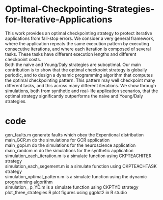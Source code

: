 # Optimal-Checkpointing-Strategies-for-Iterative-Applications
This work provides an optimal checkpointing strategy to protect iterative applications from fail-stop errors.
We consider a very general framework, where the application repeats the same execution pattern by executing consecutive iterations, and where each iteration is composed of several tasks.
These tasks have different execution lengths and different checkpoint costs.  
Both the naive and Young/Daly strategies are suboptimal.
Our main contribution is to show that the optimal checkpoint strategy is globally periodic, and to design a dynamic programming algorithm that computes the optimal checkpointing pattern. This pattern may well checkpoint many different tasks, and this across many different iterations. We show through simulations, both from synthetic and real-life application scenarios, that the optimal strategy significantly outperforms the naive and Young/Daly strategies.

# code
gen_faults.m generate faults which obey the Expentional distribution    
main_GCR.m do the simulations for GCR application  
main_gopi.m do the simulations for the neuroscience application  
main_random.m do the simulations for the synthetic application  
simulation_each_iteration.m is a simulate function using CKPTEACHITER strategy    
simulation_each_segement.m is a simulate function using CKPTEACHTASK strategy   
simulation_optimal_pattern.m is a simulate function using the dynamic programming algorithm  
simulation__p_YD.m is a simulate function using CKPTYD strategy   
plot_three_strategies.R plot figures using ggplot2 in R studio    
